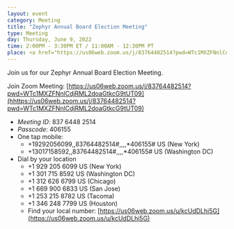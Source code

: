 ```yaml
---
layout: event
category: Meeting
title: "Zephyr Annual Board Election Meeting"
type: Meeting
day: Thursday, June 9, 2022
time: 2:00PM - 3:30PM ET / 11:00AM - 12:30PM PT
place: <a href="https://us06web.zoom.us/j/83764482514?pwd=WTc1MXZFNnlCdjRML2doaGtkcG9tUT09">Zoom</a>
---
```


Join us for our Zephyr Annual Board Election Meeting.

Join Zoom Meeting:
[https://us06web.zoom.us/j/83764482514?pwd=WTc1MXZFNnlCdjRML2doaGtkcG9tUT09](hhttps://us06web.zoom.us/j/83764482514?pwd=WTc1MXZFNnlCdjRML2doaGtkcG9tUT09)

- *Meeting ID*: 837 6448 2514
- *Passcode*: 406155
- One tap mobile:
  - +19292056099,,83764482514#,,,,*406155# US (New York)
  - +13017158592,,83764482514#,,,,*406155# US (Washington DC)
- Dial by your location
  - +1 929 205 6099 US (New York)
  - +1 301 715 8592 US (Washington DC)
  - +1 312 626 6799 US (Chicago)
  - +1 669 900 6833 US (San Jose)
  - +1 253 215 8782 US (Tacoma)
  - +1 346 248 7799 US (Houston)
  - Find your local number: [https://us06web.zoom.us/u/kcUdDLhi5G](https://us06web.zoom.us/u/kcUdDLhi5G)
